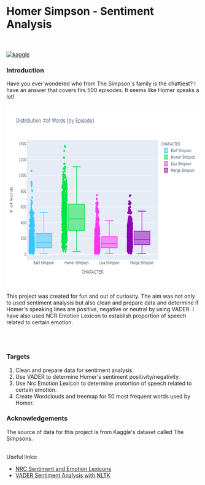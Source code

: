 # Homer Simpson - Sentiment Analysis <br><br/>

[![kaggle](https://img.shields.io/badge/_-Open_in_Kaggle-informational?style=plastic&logo=kaggle&logoColor=white&color=045bab&link=https://www.kaggle.com/code/martinab/homer-simpson-sentiment-analysis?scriptVersionId=113613957)](https://www.kaggle.com/code/martinab/homer-simpson-sentiment-analysis?scriptVersionId=113613957)

### Introduction
Have you ever wondered who from The Simpson's family is the chattiest? I have an answer that covers firs 500 episodes. It seems like Homer speaks a lot!

<p align="center">
<img height="475em" width="650em" src="https://github.com/Kaggle-Projects-Solutions/Sentiment-Analysis/blob/main/scatter_simpsons.png" align = "center"/>
</p>

This project was created for fun and out of curiosity. The aim was not only to used sentiment analysis but also clean and prepare data and determine if Homer's speaking lines are positive, negative or neutral by using VADER. I have also used NCR Emotion Lexicon to establish proportion of speech related to certain emotion.

<br><br/>


### Targets
 1. Clean and prepare data for sentiment analysis.
 2. Use VADER to determine Homer's sentiment positivity/negativity. 
 3. Use Nrc Emotion Lexicon to determine protortion of speech related to certain emotion.
 4. Create Wordclouds and treemap for 50 most frequent words used by Homer.

### Acknowledgements

The source of data for this project is from Kaggle's dataset called The Simpsons. <br><br/>

Useful links:
 - [NRC Sentiment and Emotion Lexicons](https://nrc.canada.ca/en/research-development/products-services/technical-advisory-services/sentiment-emotion-lexicons)
 - [VADER Sentiment Analysis with NLTK](https://www.nltk.org/_modules/nltk/sentiment/vader.html)
